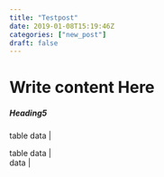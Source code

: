 ```yaml
---
title: "Testpost"
date: 2019-01-08T15:19:46Z
categories: ["new_post"]
draft: false
---
```


# Write content Here 

##### Heading5


table data   |


table data  |  
   data        | 

